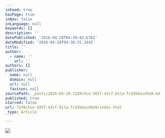 ```yaml
---
inFeed: true
hasPage: true
inNav: false
inLanguage: null
keywords: []
description: ''
datePublished: '2016-04-28T04:30:42.676Z'
dateModified: '2016-04-28T04:30:31.344Z'
title: ''
author:
  - name: ''
    url: ''
authors: []
publisher:
  name: null
  domain: null
  url: null
  favicon: null
sourcePath: _posts/2016-04-28-7249c5ce-585f-43cf-811a-fcd3bbacdda9.md
published: true
starred: false
url: 7249c5ce-585f-43cf-811a-fcd3bbacdda9/index.html
_type: Article

---
```

![](https://the-grid-user-content.s3-us-west-2.amazonaws.com/0021d420-2459-47f7-9ad7-ead6f34d818c.jpg)